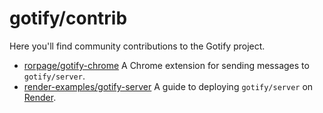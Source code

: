 # gotify/contrib

Here you'll find community contributions to the Gotify project.

- [rorpage/gotify-chrome](https://github.com/rorpage/gotify-chrome) A Chrome extension for sending messages to `gotify/server`.
- [render-examples/gotify-server](https://github.com/render-examples/gotify-server) A guide to deploying `gotify/server` on [Render](https://render.com).
